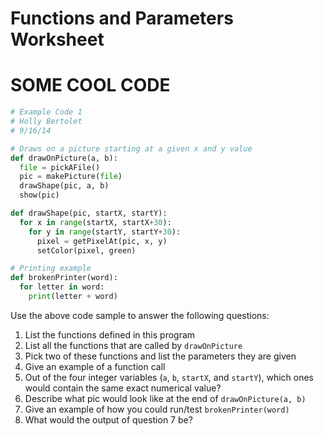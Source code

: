 # Functions and Parameters Worksheet
# SOME COOL CODE
```python
# Example Code 1
# Holly Bertolet 
# 9/16/14

# Draws on a picture starting at a given x and y value
def drawOnPicture(a, b):
  file = pickAFile()
  pic = makePicture(file) 
  drawShape(pic, a, b)
  show(pic)

def drawShape(pic, startX, startY):
  for x in range(startX, startX+30):
    for y in range(startY, startY+30):
      pixel = getPixelAt(pic, x, y)
      setColor(pixel, green)

# Printing example
def brokenPrinter(word):
  for letter in word:
    print(letter + word)
```

Use the above code sample to answer the following questions: 

1. List the functions defined in this program
2. List all the functions that are called by `drawOnPicture`
3. Pick two of these functions and list the parameters they are given
4. Give an example of a function call
5. Out of the four integer variables (`a`, `b`, `startX`, and `startY`), which ones would contain the same exact numerical value?
6. Describe what pic would look like at the end of `drawOnPicture(a, b)`
7. Give an example of how you could run/test `brokenPrinter(word)`
8. What would the output of question 7 be?
